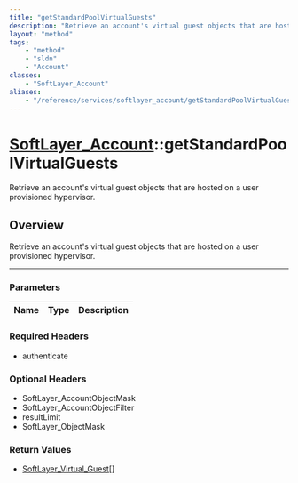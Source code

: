 ```yaml
---
title: "getStandardPoolVirtualGuests"
description: "Retrieve an account's virtual guest objects that are hosted on a user provisioned hypervisor."
layout: "method"
tags:
    - "method"
    - "sldn"
    - "Account"
classes:
    - "SoftLayer_Account"
aliases:
    - "/reference/services/softlayer_account/getStandardPoolVirtualGuests"
---
```

# [SoftLayer_Account](/reference/services/SoftLayer_Account)::getStandardPoolVirtualGuests


Retrieve an account's virtual guest objects that are hosted on a user provisioned hypervisor.


## Overview 
Retrieve an account's virtual guest objects that are hosted on a user provisioned hypervisor.

-----

### Parameters 
|Name | Type | Description |
| --- | --- | --- |


### Required Headers
* authenticate


### Optional Headers
* SoftLayer_AccountObjectMask
* SoftLayer_AccountObjectFilter
* resultLimit
* SoftLayer_ObjectMask

### Return Values
* <a href='/reference/datatypes/SoftLayer_Virtual_Guest'>SoftLayer_Virtual_Guest[] </a>




